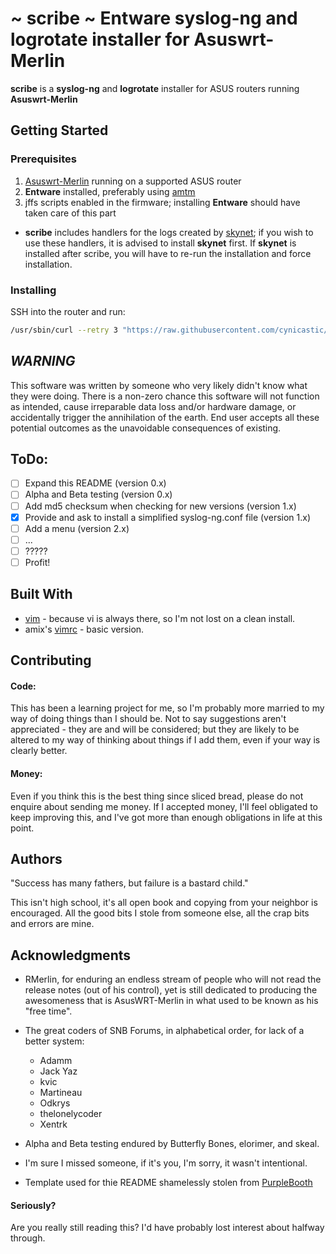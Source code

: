 # ~ scribe ~ Entware syslog-ng and logrotate installer for Asuswrt-Merlin

**scribe** is a **syslog-ng** and **logrotate** installer for ASUS routers running **Asuswrt-Merlin**

## Getting Started

### Prerequisites

1. [Asuswrt-Merlin](https://asuswrt.lostrealm.ca/ "Pure Freaking Magic") running on a supported ASUS router
2. **Entware** installed, preferably using [amtm](https://github.com/decoderman/amtm "amtm")
3. jffs scripts enabled in the firmware; installing **Entware** should have taken care of this part

* **scribe** includes handlers for the logs created by [skynet](https://github.com/Adamm00/IPSet_ASUS "skynet"); if you wish to use these handlers, it is advised to install **skynet** first.  If **skynet** is installed after scribe, you will have to re-run the installation and force installation.

### Installing

SSH into the router and run:
```bash
/usr/sbin/curl --retry 3 "https://raw.githubusercontent.com/cynicastic/scribe/master/scribe" -o "/jffs/scripts/scribe" && chmod 0755 /jffs/scripts/scribe && /jffs/scripts/scribe install
```

## *WARNING*

This software was written by someone who very likely didn't know what they were doing.  There is a non-zero chance this software will not function as intended, cause irreparable data loss and/or hardware damage, or accidentally trigger the annihilation of the earth.  End user accepts all these potential outcomes as the unavoidable consequences of existing.

## ToDo:

- [ ] Expand this README (version 0.x)
- [ ] Alpha and Beta testing (version 0.x)
- [ ] Add md5 checksum when checking for new versions (version 1.x)
- [x] Provide and ask to install a simplified syslog-ng.conf file (version 1.x)
- [ ] Add a menu (version 2.x)
- [ ] ...
- [ ] ?????
- [ ] Profit!

## Built With

* [vim](https://www.vim.org/ "definitely NOT emacs") - because vi is always there, so I'm not lost on a clean install.
* amix's [vimrc](https://github.com/amix/vimrc) - basic version.

## Contributing

#### Code:
This has been a learning project for me, so I'm probably more married to my way of doing things than I should be.  Not to say suggestions aren't appreciated - they are and will be considered; but they are likely to be altered to my way of thinking about things if I add them, even if your way is clearly better.

#### Money:
Even if you think this is the best thing since sliced bread, please do not enquire about sending me money.  If I accepted money, I'll feel obligated to keep improving this, and I've got more than enough obligations in life at this point.  

## Authors

"Success has many fathers, but failure is a bastard child."

This isn't high school, it's all open book and copying from your neighbor is encouraged.  All the good bits I stole from someone else, all the crap bits and errors are mine.

## Acknowledgments

* RMerlin, for enduring an endless stream of people who will not read the release notes (out of his control), yet is still dedicated to producing the awesomeness that is AsusWRT-Merlin in what used to be known as his "free time".
* The great coders of SNB Forums, in alphabetical order, for lack of a better system:
    * Adamm
    * Jack Yaz
    * kvic
    * Martineau
    * Odkrys
    * thelonelycoder
    * Xentrk

* Alpha and Beta testing endured by Butterfly Bones, elorimer, and skeal.

* I'm sure I missed someone, if it's you, I'm sorry, it wasn't intentional.  

* Template used for thie README shamelessly stolen from [PurpleBooth](https://gist.github.com/PurpleBooth/109311bb0361f32d87a2 "don't reinvent the wheel")

#### Seriously?
Are you really still reading this?  I'd have probably lost interest about halfway through.
